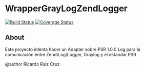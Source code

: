 # WrapperGrayLogZendLogger
[![Build Status](https://travis-ci.org/rrcfesc/WrapperGrayLogZendLogger.svg?branch=master)](https://travis-ci.org/rrcfesc/WrapperGrayLogZendLogger)
[![Coverage Status](https://coveralls.io/repos/github/rrcfesc/WrapperGrayLogZendLogger/badge.svg?branch=master)](https://coveralls.io/github/rrcfesc/WrapperGrayLogZendLogger?branch=master)

## About
Este proyecto intenta hacer un Adapter sobre PSR 1.0.0 Log para la comunicación entre Zend\Log\Logger, Graylog y el estandar PSR


@author Ricardo Ruiz Cruz
